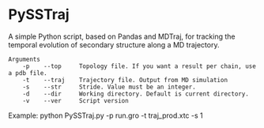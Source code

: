 # PySSTraj

A simple Python script, based on Pandas and MDTraj, for tracking the temporal evolution of secondary structure along a MD trajectory.

```
Arguments
    -p    --top     Topology file. If you want a result per chain, use a pdb file.
    -t    --traj    Trajectory file. Output from MD simulation
    -s    --str     Stride. Value must be an integer.
    -d    --dir     Working directory. Default is current directory.
    -v    --ver     Script version
```

Example:
python PySSTraj.py -p run.gro -t traj_prod.xtc -s 1
